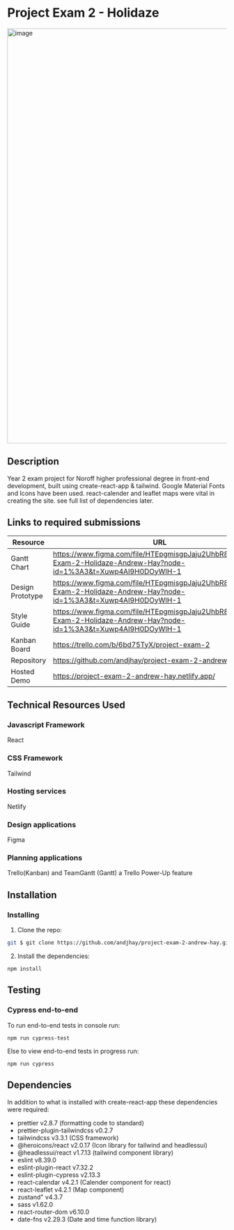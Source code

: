# Project Exam 2 - Holidaze

<img width="952" alt="image" src="https://user-images.githubusercontent.com/88853764/235364640-e8c0eda8-a6ac-49ca-9105-a6283af34d2a.png">

## Description

Year 2 exam project for Noroff higher professional degree in front-end development, built using create-react-app & tailwind. Google Material Fonts and Icons have been used. react-calender and leaflet maps were vital in creating the site. see full list of dependencies later.

## Links to required submissions

| Resource         | URL                                                                                                                     |
| ---------------- | ----------------------------------------------------------------------------------------------------------------------- |
| Gantt Chart      | https://www.figma.com/file/HTEpgmisgpJaju2UhbR8gy/Project-Exam-2-Holidaze-Andrew-Hay?node-id=1%3A3&t=Xuwp4AI9H0DOyWlH-1 |
| Design Prototype | https://www.figma.com/file/HTEpgmisgpJaju2UhbR8gy/Project-Exam-2-Holidaze-Andrew-Hay?node-id=1%3A3&t=Xuwp4AI9H0DOyWlH-1 |
| Style Guide      | https://www.figma.com/file/HTEpgmisgpJaju2UhbR8gy/Project-Exam-2-Holidaze-Andrew-Hay?node-id=1%3A3&t=Xuwp4AI9H0DOyWlH-1 |
| Kanban Board     | https://trello.com/b/6bd75TyX/project-exam-2                                                                            |
| Repository       | https://github.com/andjhay/project-exam-2-andrew-hay                                                                    |
| Hosted Demo      | https://project-exam-2-andrew-hay.netlify.app/                                                                          |

## Technical Resources Used

### Javascript Framework

React 

### CSS Framework

Tailwind

### Hosting services

Netlify

### Design applications

Figma

### Planning applications

Trello(Kanban) and TeamGantt (Gantt) a Trello Power-Up feature

## Installation

### Installing

1. Clone the repo:

```bash
git $ git clone https://github.com/andjhay/project-exam-2-andrew-hay.git
```

2. Install the dependencies:

```
npm install
```

## Testing

### Cypress end-to-end

To run end-to-end tests in console run:
```
npm run cypress-test
```

Else to view end-to-end tests in progress run:
```
npm run cypress
```

## Dependencies

In addition to what is installed with create-react-app these dependencies were required:
<ul> 
<li>prettier v2.8.7 (formatting code to standard)</li>
<li>prettier-plugin-tailwindcss v0.2.7</li>
<li>tailwindcss v3.3.1 (CSS framework)</li>
<li>@heroicons/react v2.0.17 (Icon library for tailwind and headlessui)</li>
<li>@headlessui/react v1.7.13 (tailwind component library)</li>
<li>eslint v8.39.0</li>
<li>eslint-plugin-react v7.32.2</li>
<li>eslint-plugin-cypress v2.13.3</li>
<li>react-calendar v4.2.1 (Calender component for react)</li>
<li>react-leaflet v4.2.1 (Map component)</li>
<li>zustand" v4.3.7</li>
<li>sass v1.62.0</li>
<li>react-router-dom v6.10.0</li>
<li>date-fns v2.29.3 (Date and time function library)</li>
</ul>
